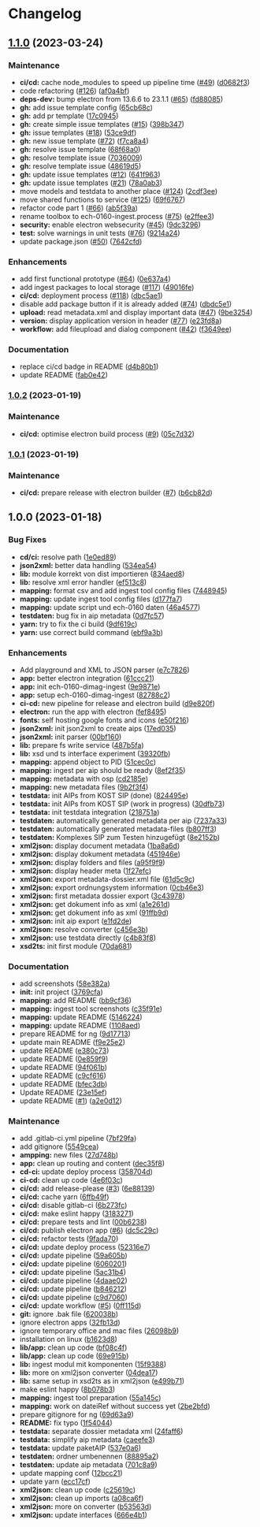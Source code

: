 # Changelog

## [1.1.0](https://www.github.com/av-dimag/ech-0160-dimag-ingest/compare/v1.0.2...v1.1.0) (2023-03-24)


### Maintenance

* **ci/cd:** cache node_modules to speed up pipeline time ([#49](https://www.github.com/av-dimag/ech-0160-dimag-ingest/issues/49)) ([d0682f3](https://www.github.com/av-dimag/ech-0160-dimag-ingest/commit/d0682f35a6b9457163428ca1e641abb6785dba09))
* code refactoring ([#126](https://www.github.com/av-dimag/ech-0160-dimag-ingest/issues/126)) ([af0a4bf](https://www.github.com/av-dimag/ech-0160-dimag-ingest/commit/af0a4bfe948d97aadbb7432165ea34db41c55287))
* **deps-dev:** bump electron from 13.6.6 to 23.1.1 ([#65](https://www.github.com/av-dimag/ech-0160-dimag-ingest/issues/65)) ([fd88085](https://www.github.com/av-dimag/ech-0160-dimag-ingest/commit/fd880854bc8db6ab01f1cdb9d6780f02089ab493))
* **gh:** add issue template config ([65cb68c](https://www.github.com/av-dimag/ech-0160-dimag-ingest/commit/65cb68cece2f95c1ca11c9cd01fe06c2ba8d9b7b))
* **gh:** add pr template ([17c0945](https://www.github.com/av-dimag/ech-0160-dimag-ingest/commit/17c0945bc918235c788da494d4a7d15ec0d7cc0e))
* **gh:** create simple issue templates ([#15](https://www.github.com/av-dimag/ech-0160-dimag-ingest/issues/15)) ([398b347](https://www.github.com/av-dimag/ech-0160-dimag-ingest/commit/398b3471060cee41977962f8ca2fc7d6b3370dfa))
* **gh:** issue templates ([#18](https://www.github.com/av-dimag/ech-0160-dimag-ingest/issues/18)) ([53ce9df](https://www.github.com/av-dimag/ech-0160-dimag-ingest/commit/53ce9df07f97b5bcc2beb33f2617787bb7d50cfd))
* **gh:** new issue template ([#72](https://www.github.com/av-dimag/ech-0160-dimag-ingest/issues/72)) ([f7ca8a4](https://www.github.com/av-dimag/ech-0160-dimag-ingest/commit/f7ca8a4ebe50df53a3bc5d917e3f0bb96071ff17))
* **gh:** resolve issue template ([68f68a0](https://www.github.com/av-dimag/ech-0160-dimag-ingest/commit/68f68a09a0caaf1f91b4d70ecf9aefe675f06906))
* **gh:** resolve template issue ([7036009](https://www.github.com/av-dimag/ech-0160-dimag-ingest/commit/7036009fd9c3ac409ed68bf1ce46d8704ffc8a0c))
* **gh:** resolve template issue ([48619d5](https://www.github.com/av-dimag/ech-0160-dimag-ingest/commit/48619d512ba37063cd22b197f40f12799c49d7d9))
* **gh:** update issue templates ([#12](https://www.github.com/av-dimag/ech-0160-dimag-ingest/issues/12)) ([641f963](https://www.github.com/av-dimag/ech-0160-dimag-ingest/commit/641f9635385f2c657c907747b5a3b880863312ed))
* **gh:** update issue templates ([#21](https://www.github.com/av-dimag/ech-0160-dimag-ingest/issues/21)) ([78a0ab3](https://www.github.com/av-dimag/ech-0160-dimag-ingest/commit/78a0ab34f8f5fa3de707510576dd436d92ca0d5a))
* move models and testdata to another place ([#124](https://www.github.com/av-dimag/ech-0160-dimag-ingest/issues/124)) ([2cdf3ee](https://www.github.com/av-dimag/ech-0160-dimag-ingest/commit/2cdf3ee44d910c391204196f6af7c3200c84f904))
* move shared functions to service ([#125](https://www.github.com/av-dimag/ech-0160-dimag-ingest/issues/125)) ([69f6767](https://www.github.com/av-dimag/ech-0160-dimag-ingest/commit/69f6767f46c6820bd7308c92f9b41ef339c1b317))
* refactor code part 1 ([#66](https://www.github.com/av-dimag/ech-0160-dimag-ingest/issues/66)) ([ab5f39a](https://www.github.com/av-dimag/ech-0160-dimag-ingest/commit/ab5f39aaacaa9bba7272da52e5141dd4005359ca))
* rename toolbox to ech-0160-ingest.process ([#75](https://www.github.com/av-dimag/ech-0160-dimag-ingest/issues/75)) ([e2ffee3](https://www.github.com/av-dimag/ech-0160-dimag-ingest/commit/e2ffee3bd3f2c6a7cd70031e8739482df990b87f))
* **security:** enable electron websecurity ([#45](https://www.github.com/av-dimag/ech-0160-dimag-ingest/issues/45)) ([9dc3296](https://www.github.com/av-dimag/ech-0160-dimag-ingest/commit/9dc3296f9bc769e980e572602589c1a4bd1ac1ec))
* **test:** solve warnings in unit tests ([#76](https://www.github.com/av-dimag/ech-0160-dimag-ingest/issues/76)) ([9214a24](https://www.github.com/av-dimag/ech-0160-dimag-ingest/commit/9214a24331a014b807891375e2cc9a9a0030173e))
* update package.json ([#50](https://www.github.com/av-dimag/ech-0160-dimag-ingest/issues/50)) ([7642cfd](https://www.github.com/av-dimag/ech-0160-dimag-ingest/commit/7642cfd19766a3b450c269b75e65fd8e6b9693d4))


### Enhancements

* add first functional prototype ([#64](https://www.github.com/av-dimag/ech-0160-dimag-ingest/issues/64)) ([0e637a4](https://www.github.com/av-dimag/ech-0160-dimag-ingest/commit/0e637a4c54e218b6464d23a61184f736dff82660))
* add ingest packages to local storage ([#117](https://www.github.com/av-dimag/ech-0160-dimag-ingest/issues/117)) ([49016fe](https://www.github.com/av-dimag/ech-0160-dimag-ingest/commit/49016feaa6c9e3ba948be84bb0a549229b836a0e))
* **ci/cd:** deployment process ([#118](https://www.github.com/av-dimag/ech-0160-dimag-ingest/issues/118)) ([dbc5ae1](https://www.github.com/av-dimag/ech-0160-dimag-ingest/commit/dbc5ae1a98143572e4ed351a183576ddd4768123))
* disable add package button if it is already added ([#74](https://www.github.com/av-dimag/ech-0160-dimag-ingest/issues/74)) ([dbdc5e1](https://www.github.com/av-dimag/ech-0160-dimag-ingest/commit/dbdc5e1ca113baf322b910f526bcb45a115f7e60))
* **upload:** read metadata.xml and display important data ([#47](https://www.github.com/av-dimag/ech-0160-dimag-ingest/issues/47)) ([9be3254](https://www.github.com/av-dimag/ech-0160-dimag-ingest/commit/9be325484118682ac5d79fcb9bc882e430917dfb))
* **version:** display application version in header ([#77](https://www.github.com/av-dimag/ech-0160-dimag-ingest/issues/77)) ([e23fd8a](https://www.github.com/av-dimag/ech-0160-dimag-ingest/commit/e23fd8ac15200642d37e716774b44bc8bd44a614))
* **workflow:** add fileupload and dialog component ([#42](https://www.github.com/av-dimag/ech-0160-dimag-ingest/issues/42)) ([f3649ee](https://www.github.com/av-dimag/ech-0160-dimag-ingest/commit/f3649eeb220ca75f7b19db32f931b9ec42977620))


### Documentation

* replace ci/cd badge in README ([d4b80b1](https://www.github.com/av-dimag/ech-0160-dimag-ingest/commit/d4b80b139815c5424c895ba52369b562654599cb))
* update README ([fab0e42](https://www.github.com/av-dimag/ech-0160-dimag-ingest/commit/fab0e428afa1e81dc76d2a3e2f90fb934ff74ba4))

### [1.0.2](https://www.github.com/kilchenmann/eDing/compare/v1.0.1...v1.0.2) (2023-01-19)


### Maintenance

* **ci/cd:** optimise electron build process ([#9](https://www.github.com/kilchenmann/eDing/issues/9)) ([05c7d32](https://www.github.com/kilchenmann/eDing/commit/05c7d3276963243ee701ef76b4b5ad53aa4b4b72))

### [1.0.1](https://www.github.com/kilchenmann/eDing/compare/v1.0.0...v1.0.1) (2023-01-19)


### Maintenance

* **ci/cd:** prepare release with electron builder ([#7](https://www.github.com/kilchenmann/eDing/issues/7)) ([b6cb82d](https://www.github.com/kilchenmann/eDing/commit/b6cb82db78155337e0fba4854f7122f42e0f2f9d))

## 1.0.0 (2023-01-18)


### Bug Fixes

* **cd/ci:** resolve path ([1e0ed89](https://www.github.com/kilchenmann/eDing/commit/1e0ed89e287c11ba11347e03a62e3c7fd6544e08))
* **json2xml:** better data handling ([534ea54](https://www.github.com/kilchenmann/eDing/commit/534ea547aafd95614bc6023354898f242f98ca5c))
* **lib:** module korrekt von dist importieren ([834aed8](https://www.github.com/kilchenmann/eDing/commit/834aed869889e754cbf2eb4f05bd73308b8cd78f))
* **lib:** resolve xml error handler ([ef513c8](https://www.github.com/kilchenmann/eDing/commit/ef513c8224f84f749f23ab13f3ecabe085f16f18))
* **mapping:** format csv and add ingest tool config files ([7448945](https://www.github.com/kilchenmann/eDing/commit/7448945d805a020815d01297fabfc0fe3c5423e4))
* **mapping:** update ingest tool config files ([d177fa7](https://www.github.com/kilchenmann/eDing/commit/d177fa718066efb4557dad2ed6bdaef1a546b3d5))
* **mapping:** update script und ech-0160 daten ([46a4577](https://www.github.com/kilchenmann/eDing/commit/46a45772f36c786effb9fd216de36b02c4768f4c))
* **testdaten:** bug fix in aip metadata ([0d7fc57](https://www.github.com/kilchenmann/eDing/commit/0d7fc57eb0c90f9cca08519a73508aa7ad53fefa))
* **yarn:** try to fix the ci build ([9df619c](https://www.github.com/kilchenmann/eDing/commit/9df619c5fb2069ad6c003fcf5df1b7e56703b92a))
* **yarn:** use correct build command ([ebf9a3b](https://www.github.com/kilchenmann/eDing/commit/ebf9a3b05105c69d8d94bf85fe0b3242d1e03891))


### Enhancements

* Add playground and XML to JSON parser ([e7c7826](https://www.github.com/kilchenmann/eDing/commit/e7c78266965cdd91ac6c28d1cfa6d3228f674b85))
* **app:** better electron integration ([61ccc21](https://www.github.com/kilchenmann/eDing/commit/61ccc21e285a3a0c69225b8949520a227706dca5))
* **app:** init ech-0160-dimag-ingest ([9e9871e](https://www.github.com/kilchenmann/eDing/commit/9e9871ed36db98894b930ef916797d5504c1a7bc))
* **app:** setup ech-0160-dimag-ingest ([82788c2](https://www.github.com/kilchenmann/eDing/commit/82788c23494d1f5fffaf361094d7928ad2ad1b8c))
* **ci-cd:** new pipeline for release and electron build ([d9e820f](https://www.github.com/kilchenmann/eDing/commit/d9e820f7a24527a0a4c2bbcc01ae483ee10c483e))
* **electron:** run the app with electron ([fef8495](https://www.github.com/kilchenmann/eDing/commit/fef84951ad0b9cea7a3ade45f86a478ef7c77b14))
* **fonts:** self hosting google fonts and icons ([e50f216](https://www.github.com/kilchenmann/eDing/commit/e50f21610b84afc760c862145831b2fd24afe5a4))
* **json2xml:** init json2xml to create aips ([17ed035](https://www.github.com/kilchenmann/eDing/commit/17ed035c241588734c23d1297d0ae7b4f696a961))
* **json2xml:** init parser ([00bf160](https://www.github.com/kilchenmann/eDing/commit/00bf160343485b353ac697af2dd2054764d8a400))
* **lib:** prepare fs write service ([487b5fa](https://www.github.com/kilchenmann/eDing/commit/487b5faec702c39c96c0d194f89fe2f7aa9e70ef))
* **lib:** xsd und ts interface experiment ([39320fb](https://www.github.com/kilchenmann/eDing/commit/39320fb60f2bd78eb1c07eae4801d71b7a5ba67b))
* **mapping:** append object to PID ([51cec0c](https://www.github.com/kilchenmann/eDing/commit/51cec0c5841bcc5abd543ad89b4aae4b0a52861c))
* **mapping:** ingest per aip should be ready ([8ef2f35](https://www.github.com/kilchenmann/eDing/commit/8ef2f3504596a926007bc907f00fc83d2ba5b9b2))
* **mapping:** metadata with osp ([cd2185e](https://www.github.com/kilchenmann/eDing/commit/cd2185e3b316d4cf9b4e5a8a8e2d7c976dee2a39))
* **mapping:** new metadata files ([9b2f3f4](https://www.github.com/kilchenmann/eDing/commit/9b2f3f40b12f01afaa29db528d5a917eda3b4072))
* **testdata:** init AIPs from KOST SIP (done) ([824495e](https://www.github.com/kilchenmann/eDing/commit/824495e2510409c6e916d53c4e2a869b65e530c7))
* **testdata:** init AIPs from KOST SIP (work in progress) ([30dfb73](https://www.github.com/kilchenmann/eDing/commit/30dfb73056c862e7d4c5e52ded0923bc584c3afe))
* **testdata:** init testdata integration ([218751a](https://www.github.com/kilchenmann/eDing/commit/218751ad85c9d9df37950dd148151e9953b91746))
* **testdaten:** automatically generated metadata per aip ([7237a33](https://www.github.com/kilchenmann/eDing/commit/7237a33fb85af5b17380169b5267c575424e180e))
* **testdaten:** automatically generated metadata-files ([b807ff3](https://www.github.com/kilchenmann/eDing/commit/b807ff36f819d00947de5135c85b7dc5dbf07c57))
* **testdaten:** Komplexes SIP zum Testen hinzugefügt ([8e2152b](https://www.github.com/kilchenmann/eDing/commit/8e2152b8cb7ccd3ae9c74220d124fa5a65b36f23))
* **xml2json:** display document metadata ([1ba8a6d](https://www.github.com/kilchenmann/eDing/commit/1ba8a6d193741718fd6c687b5f5eebb9bc496ba2))
* **xml2json:** display dokument metadata ([451946e](https://www.github.com/kilchenmann/eDing/commit/451946ebdb2b828c65d90095755f499890523b0c))
* **xml2json:** display folders and files ([a95f9f9](https://www.github.com/kilchenmann/eDing/commit/a95f9f9400b9b6ada206c9024590899a22408e67))
* **xml2json:** display header meta ([1f27efc](https://www.github.com/kilchenmann/eDing/commit/1f27efcb72954ef187d86c0b6275bd6c02fa98de))
* **xml2json:** export metadata-dossier.xml file ([61d5c9c](https://www.github.com/kilchenmann/eDing/commit/61d5c9cf62bc1590a5e1ea564b898119342c3f7a))
* **xml2json:** export ordnungsystem information ([0cb46e3](https://www.github.com/kilchenmann/eDing/commit/0cb46e3c3729e233ebdb1dada81889d441a90b3d))
* **xml2json:** first metadata dossier export ([3c43978](https://www.github.com/kilchenmann/eDing/commit/3c43978adced5148cd587f5997eadc5dfc06b31e))
* **xml2json:** get dokument info as xml ([a1e261d](https://www.github.com/kilchenmann/eDing/commit/a1e261dd1eb822fc3090f602aefba9defc1a3be4))
* **xml2json:** get dokument info as xml ([91ffb9d](https://www.github.com/kilchenmann/eDing/commit/91ffb9d395ff83a476d1f820ff371cd3f15798d4))
* **xml2json:** init aip export ([e1fd2de](https://www.github.com/kilchenmann/eDing/commit/e1fd2de5b7191f08ad662c95c71f71bdd5371a85))
* **xml2json:** resolve converter ([c456e3b](https://www.github.com/kilchenmann/eDing/commit/c456e3b27ba195d4f2d553993ffd5b30ec3ce8e1))
* **xml2json:** use testdata directly ([c4b83f8](https://www.github.com/kilchenmann/eDing/commit/c4b83f83b2801bbc62d31fc3b69dd2d9e18adc1c))
* **xsd2ts:** init first module ([70da681](https://www.github.com/kilchenmann/eDing/commit/70da681b75cd65b75699629e5fdd7e0345942e04))


### Documentation

* add screenshots ([58e382a](https://www.github.com/kilchenmann/eDing/commit/58e382af85e2784fe2265a0edca35c7ef5f10a91))
* **init:** init project ([3769cfa](https://www.github.com/kilchenmann/eDing/commit/3769cfadf7f4ad0a51a9436f3fb28ac2762894dc))
* **mapping:** add README ([bb9cf36](https://www.github.com/kilchenmann/eDing/commit/bb9cf36e840dd536fedc9eecaf5e5a46620ba1c6))
* **mapping:** ingest tool screenshots ([c35f91e](https://www.github.com/kilchenmann/eDing/commit/c35f91e42cac3ef8b844d9b6db8ea8bb83352770))
* **mapping:** update README ([5146224](https://www.github.com/kilchenmann/eDing/commit/5146224893e7fa69861487f15ccef509aa8d5619))
* **mapping:** update README ([1108aed](https://www.github.com/kilchenmann/eDing/commit/1108aed562d55d0ea9a5efbebd32a1672cc2f63f))
* prepare README for ng ([9d17713](https://www.github.com/kilchenmann/eDing/commit/9d17713306e76550f552c87118a82a9808539053))
* update main README ([f9e25e2](https://www.github.com/kilchenmann/eDing/commit/f9e25e2997e029282d58bb9a5b06ac6d0fbdaa79))
* update README ([e380c73](https://www.github.com/kilchenmann/eDing/commit/e380c73326e103ccd2d0ab56897c8e7016a7972d))
* update README ([0e859f9](https://www.github.com/kilchenmann/eDing/commit/0e859f9d9bbc865b02a673c18155c041db8f929e))
* update README ([94f061b](https://www.github.com/kilchenmann/eDing/commit/94f061b2520d606630d184cf97d2a2efbc4748de))
* update README ([c9cf616](https://www.github.com/kilchenmann/eDing/commit/c9cf616f48486acd3de1e63ac5bea6434694ffbf))
* update README ([bfec3db](https://www.github.com/kilchenmann/eDing/commit/bfec3db779311aa391335e57db3078cf9f9b27e9))
* Update README ([23e15ef](https://www.github.com/kilchenmann/eDing/commit/23e15efc27fadad8c6ac9b8a244139f524b1b381))
* update README ([#1](https://www.github.com/kilchenmann/eDing/issues/1)) ([a2e0d12](https://www.github.com/kilchenmann/eDing/commit/a2e0d12b25dc0a91ef39b30ba8ca322de8e22b19))


### Maintenance

* add .gitlab-ci.yml pipeline ([7bf29fa](https://www.github.com/kilchenmann/eDing/commit/7bf29fad998b17bdc203cd26ec0a7e92a22b36ae))
* add gitignore ([5549cea](https://www.github.com/kilchenmann/eDing/commit/5549cea7f4173fca19e10daaee5d6c2f1721a8dc))
* **ampping:** new files ([27d748b](https://www.github.com/kilchenmann/eDing/commit/27d748bcb670449955165de9cc6a0bc6a5699700))
* **app:** clean up routing and content ([dec35f8](https://www.github.com/kilchenmann/eDing/commit/dec35f8431f8d0726949ada20b8f47c708e96800))
* **cd-ci:** update deploy process ([358704d](https://www.github.com/kilchenmann/eDing/commit/358704ddd8dd3595ce43c5f2a6825b92b63818ce))
* **ci-cd:** clean up code ([4e6f03c](https://www.github.com/kilchenmann/eDing/commit/4e6f03c1e6c36cda605b9cb56d5ac11cb54a1456))
* **ci/cd:** add release-please ([#3](https://www.github.com/kilchenmann/eDing/issues/3)) ([6e88139](https://www.github.com/kilchenmann/eDing/commit/6e88139efb5e319cb476ffbfa386e0cfaeef3cf1))
* **ci/cd:** cache yarn ([6ffb49f](https://www.github.com/kilchenmann/eDing/commit/6ffb49f8bef5528a86ae31241ade206ad82e7298))
* **ci/cd:** disable gitlab-ci ([6b273fc](https://www.github.com/kilchenmann/eDing/commit/6b273fc1fb4607ae6af81f1afc29fa754863c1bc))
* **ci/cd:** make eslint happy ([3183271](https://www.github.com/kilchenmann/eDing/commit/3183271dab160cf68a5d23364e9057c39f64043d))
* **ci/cd:** prepare tests and lint ([00b6238](https://www.github.com/kilchenmann/eDing/commit/00b6238dbd8b5f8117764553517cfba026420b05))
* **ci/cd:** publish electron app ([#6](https://www.github.com/kilchenmann/eDing/issues/6)) ([dc5c29c](https://www.github.com/kilchenmann/eDing/commit/dc5c29c0dca35eba50f34c63ba5e2db2a2fe9aa7))
* **ci/cd:** refactor tests ([9fada70](https://www.github.com/kilchenmann/eDing/commit/9fada703808d61a49529aa849cdca85d8f31c097))
* **ci/cd:** update deploy process ([52316e7](https://www.github.com/kilchenmann/eDing/commit/52316e76d2838eb1266d9149ad7b1dd1753d1c26))
* **ci/cd:** update pipeline ([59a605b](https://www.github.com/kilchenmann/eDing/commit/59a605b4f5c95d37a55d9773bbcbf4f7efff3844))
* **ci/cd:** update pipeline ([6060201](https://www.github.com/kilchenmann/eDing/commit/6060201d023f7296d6a57abf3bbc717846e183bb))
* **ci/cd:** update pipeline ([5ac31b4](https://www.github.com/kilchenmann/eDing/commit/5ac31b4ddde0e0ba73cddf07ab5d99b80b48b461))
* **ci/cd:** update pipeline ([4daae02](https://www.github.com/kilchenmann/eDing/commit/4daae02646cf19117064ac3307baee445c3d2220))
* **ci/cd:** update pipeline ([b846212](https://www.github.com/kilchenmann/eDing/commit/b84621254829177edea72fd50fb227bf47c5137e))
* **ci/cd:** update pipeline ([c9d7060](https://www.github.com/kilchenmann/eDing/commit/c9d70607f10067a86ff281367b326f3e1149fe28))
* **ci/cd:** update workflow ([#5](https://www.github.com/kilchenmann/eDing/issues/5)) ([0ff115d](https://www.github.com/kilchenmann/eDing/commit/0ff115df9f91007c7d857382790a3f6139f419cc))
* **git:** ignore .bak file ([620038b](https://www.github.com/kilchenmann/eDing/commit/620038bb80ee952a20e39d2efa08cb8d98e502ba))
* ignore electron apps ([32fb13d](https://www.github.com/kilchenmann/eDing/commit/32fb13d8ec3dfe5f4895201c43a3bc74381d1ac0))
* ignore temporary office and mac files ([26098b9](https://www.github.com/kilchenmann/eDing/commit/26098b947eb28a648fb7e141c0171c4c298a88d1))
* installation on linux ([b1623d8](https://www.github.com/kilchenmann/eDing/commit/b1623d80a289cfaefb08329f9494a270359aa85a))
* **lib/app:** clean up code ([bf08c4f](https://www.github.com/kilchenmann/eDing/commit/bf08c4f419bd323ba08b4a300dca21fa0f8e4161))
* **lib/app:** clean up code ([69e915b](https://www.github.com/kilchenmann/eDing/commit/69e915b4d3d2a873e0d6cf996c714d90f5cd771d))
* **lib:** ingest modul mit komponenten ([15f9388](https://www.github.com/kilchenmann/eDing/commit/15f9388798c8632586d3995513629aae9e116a11))
* **lib:** more on xml2json converter ([04dea17](https://www.github.com/kilchenmann/eDing/commit/04dea176979471111d187f8e0c2e39ce016e47d8))
* **lib:** same setup in xsd2ts as in xml2json ([e499b71](https://www.github.com/kilchenmann/eDing/commit/e499b71fd0c94e376a969401b84c5e6ff1b0818d))
* make eslint happy ([8b078b3](https://www.github.com/kilchenmann/eDing/commit/8b078b35b8e40dac58ab1a523fe8d37ad0b12bf7))
* **mapping:** ingest tool preparation ([55a145c](https://www.github.com/kilchenmann/eDing/commit/55a145cb920e16e4af71b841f263735a2d5a1113))
* **mapping:** work on dateiRef without success yet ([2be2bfd](https://www.github.com/kilchenmann/eDing/commit/2be2bfdfd4353ef68cc7ba8c4a3bcb4fdc1d15e6))
* prepare gitignore for ng ([69d63a9](https://www.github.com/kilchenmann/eDing/commit/69d63a9adf679bd0c0f045aca69b8d409a0119c8))
* **README:** fix typo ([1f54044](https://www.github.com/kilchenmann/eDing/commit/1f540443cc953b4c3cc79bd9fadc71b30ef5bb93))
* **testdata:** separate dossier metadata xml ([24faff6](https://www.github.com/kilchenmann/eDing/commit/24faff69987feb0510b81f5c68c7ddf2e684ef52))
* **testdata:** simplify aip metadata ([caeefe3](https://www.github.com/kilchenmann/eDing/commit/caeefe3e8d50b0b010027b9768c3d6adea9fca57))
* **testdata:** update paketAIP ([537e0a6](https://www.github.com/kilchenmann/eDing/commit/537e0a619f33dd52738677b1b07864a73916d319))
* **testdaten:** ordner umbenennen ([88895a2](https://www.github.com/kilchenmann/eDing/commit/88895a26122f2ab9bbccdf938b44d8ff494bc9cd))
* **testdaten:** update aip metadata ([701c8a9](https://www.github.com/kilchenmann/eDing/commit/701c8a9991fdf44cf37e14dddb50352a7e70b07b))
* update mapping conf ([12bcc21](https://www.github.com/kilchenmann/eDing/commit/12bcc214722af3bf08ef0fab44aad22c69dba225))
* update yarn ([ecc17cf](https://www.github.com/kilchenmann/eDing/commit/ecc17cfc010abb3b852720b7890a2c0d28e0c334))
* **xml2json:** clean up code ([c25619c](https://www.github.com/kilchenmann/eDing/commit/c25619ca9f54fc01fa77da659e17ac34df6779fd))
* **xml2json:** clean up imports ([a08ca6f](https://www.github.com/kilchenmann/eDing/commit/a08ca6fd0ca008b2be8c7634b4f7a958bbeaac6f))
* **xml2json:** more on converter ([b53563d](https://www.github.com/kilchenmann/eDing/commit/b53563dc46a1898a2862c87be236d853c026d69e))
* **xml2json:** update interfaces ([666e4b1](https://www.github.com/kilchenmann/eDing/commit/666e4b1139850ccb1ff78041073c2eee41d9c9f2))
